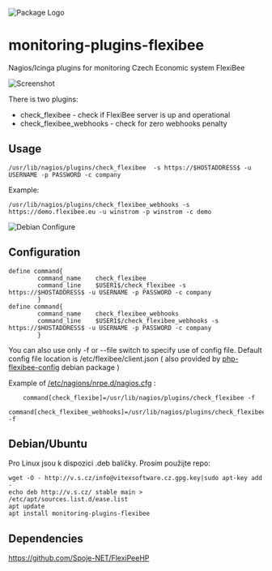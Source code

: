 ![Package Logo](https://raw.githubusercontent.com/VitexSoftware/php-flexibee-config/master/project_logo.png "Project Logo")
# monitoring-plugins-flexibee

Nagios/Icinga plugins for monitoring Czech Economic system FlexiBee

![Screenshot](https://raw.githubusercontent.com/VitexSoftware/monitoring-plugins-flexibee/master/icinga-flexibee-check.png "run")


There is two plugins:

  * check_flexibee - check if FlexiBee server is up and operational
  * check_flexibee_webhooks - check for zero webhooks penalty

Usage
-----

    /usr/lib/nagios/plugins/check_flexibee  -s https://$HOSTADDRESS$ -u USERNAME -p PASSWORD -c company

Example:

    /usr/lib/nagios/plugins/check_flexibee_webhooks -s https://demo.flexibee.eu -u winstrom -p winstrom -c demo

![Debian Configure](https://raw.githubusercontent.com/VitexSoftware/monitoring-plugins-flexibee/master/monitoring-plugins-flexibee.png "run")

Configuration
-------------

```
define command{
        command_name    check_flexibee
        command_line    $USER1$/check_flexibee -s https://$HOSTADDRESS$ -u USERNAME -p PASSWORD -c company
        }
define command{
        command_name    check_flexibee_webhooks
        command_line    $USER1$/check_flexibee_webhooks -s https://$HOSTADDRESS$ -u USERNAME -p PASSWORD -c company
        }
```

You can also use only -f or --file switch to specify use of config file. 
Default config file location is /etc/flexibee/client.json ( also provided by [php-flexibee-config](https://github.com/VitexSoftware/php-flexibee-config) debian package )

Example of [/etc/nagions/nrpe.d/nagios.cfg](debian/conf/flexibee.cfg) :

```
    command[check_flexibe]=/usr/lib/nagios/plugins/check_flexibee -f
    command[check_flexibee_webhooks]=/usr/lib/nagios/plugins/check_flexibee_webhooks -f
```

Debian/Ubuntu
-------------

Pro Linux jsou k dispozici .deb balíčky. Prosím použijte repo:

    wget -O - http://v.s.cz/info@vitexsoftware.cz.gpg.key|sudo apt-key add -
    echo deb http://v.s.cz/ stable main > /etc/apt/sources.list.d/ease.list
    apt update
    apt install monitoring-plugins-flexibee


Dependencies
------------

https://github.com/Spoje-NET/FlexiPeeHP


